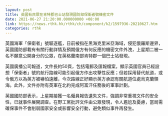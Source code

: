 ```yaml
---
layout: post
title: 英國有民眾在肯特郡巴士站發現國防部保衛者號機密文件
date: 2021-06-27 21:20:00.000000000 +08:00
link: https://news.rthk.hk/rthk/ch/component/k2/1597936-20210627.htm
categories: rthk
---
```


英國海軍「保衛者」號驅逐艦，日前被指在黑海克里米亞海域，侵犯俄羅斯邊界，英國國防部載有有關行動詳情及預期俄方有何反應的機密文件外洩，上星期二被一名不願意公開身分的公眾，在英格蘭南部肯特郡一個巴士站發現。

英國廣播公司報道，文件長約50頁，包括電郵及匯報檔案，顯示英國官員已經設想「保衛者」號的航行路線可能引起俄方作出攻擊性反應；但若採用替代航道，或令俄方以為英方被嚇怕遠離，今次路線正好顯示英方承認有關航道位處烏克蘭領海。此外，文件亦附有英軍在北約完成阿富汗任務後的軍事計劃。

英國國防部表示，上星期接獲一名僱員報告遺失文件，強調非常重視文件的安全性，已就事件展開調查。在野工黨批評文件由公眾發現，令人尷尬及憂慮，當局需確保事件不會削弱國家安全或影響安全行動，避免類似事件再發生。
